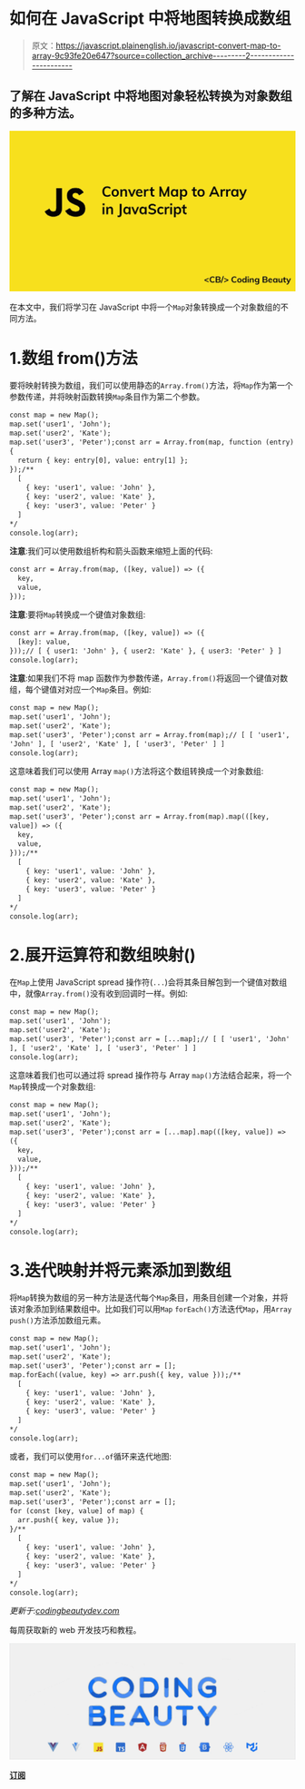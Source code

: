 # 如何在 JavaScript 中将地图转换成数组

> 原文：<https://javascript.plainenglish.io/javascript-convert-map-to-array-9c93fe20e647?source=collection_archive---------2----------------------->

## 了解在 JavaScript 中将地图对象轻松转换为对象数组的多种方法。

![](img/7aba84c8877e453b9eb03c2cdc3d458e.png)

在本文中，我们将学习在 JavaScript 中将一个`Map`对象转换成一个对象数组的不同方法。

# 1.数组 from()方法

要将映射转换为数组，我们可以使用静态的`Array.from()`方法，将`Map`作为第一个参数传递，并将映射函数转换`Map`条目作为第二个参数。

```
const map = new Map();
map.set('user1', 'John');
map.set('user2', 'Kate');
map.set('user3', 'Peter');const arr = Array.from(map, function (entry) {
  return { key: entry[0], value: entry[1] };
});/**
  [
    { key: 'user1', value: 'John' },
    { key: 'user2', value: 'Kate' },
    { key: 'user3', value: 'Peter' }
  ]
*/
console.log(arr);
```

**注意**:我们可以使用数组析构和箭头函数来缩短上面的代码:

```
const arr = Array.from(map, ([key, value]) => ({
  key,
  value,
}));
```

**注意**:要将`Map`转换成一个键值对象数组:

```
const arr = Array.from(map, ([key, value]) => ({
  [key]: value,
}));// [ { user1: 'John' }, { user2: 'Kate' }, { user3: 'Peter' } ]
console.log(arr);
```

**注意**:如果我们不将 map 函数作为参数传递，`Array.from()`将返回一个键值对数组，每个键值对对应一个`Map`条目。例如:

```
const map = new Map();
map.set('user1', 'John');
map.set('user2', 'Kate');
map.set('user3', 'Peter');const arr = Array.from(map);// [ [ 'user1', 'John' ], [ 'user2', 'Kate' ], [ 'user3', 'Peter' ] ]
console.log(arr);
```

这意味着我们可以使用 Array `map()`方法将这个数组转换成一个对象数组:

```
const map = new Map();
map.set('user1', 'John');
map.set('user2', 'Kate');
map.set('user3', 'Peter');const arr = Array.from(map).map(([key, value]) => ({
  key,
  value,
}));/**
  [
    { key: 'user1', value: 'John' },
    { key: 'user2', value: 'Kate' },
    { key: 'user3', value: 'Peter' }
  ]
*/
console.log(arr);
```

# 2.展开运算符和数组映射()

在`Map`上使用 JavaScript spread 操作符(`...`)会将其条目解包到一个键值对数组中，就像`Array.from()`没有收到回调时一样。例如:

```
const map = new Map();
map.set('user1', 'John');
map.set('user2', 'Kate');
map.set('user3', 'Peter');const arr = [...map];// [ [ 'user1', 'John' ], [ 'user2', 'Kate' ], [ 'user3', 'Peter' ] ]
console.log(arr);
```

这意味着我们也可以通过将 spread 操作符与 Array `map()`方法结合起来，将一个`Map`转换成一个对象数组:

```
const map = new Map();
map.set('user1', 'John');
map.set('user2', 'Kate');
map.set('user3', 'Peter');const arr = [...map].map(([key, value]) => ({
  key,
  value,
}));/**
  [
    { key: 'user1', value: 'John' },
    { key: 'user2', value: 'Kate' },
    { key: 'user3', value: 'Peter' }
  ]
*/
console.log(arr);
```

# 3.迭代映射并将元素添加到数组

将`Map`转换为数组的另一种方法是迭代每个`Map`条目，用条目创建一个对象，并将该对象添加到结果数组中。比如我们可以用`Map` `forEach()`方法迭代`Map`，用`Array` `push()`方法添加数组元素。

```
const map = new Map();
map.set('user1', 'John');
map.set('user2', 'Kate');
map.set('user3', 'Peter');const arr = [];
map.forEach((value, key) => arr.push({ key, value }));/**
  [
    { key: 'user1', value: 'John' },
    { key: 'user2', value: 'Kate' },
    { key: 'user3', value: 'Peter' }
  ]
*/
console.log(arr);
```

或者，我们可以使用`for...of`循环来迭代地图:

```
const map = new Map();
map.set('user1', 'John');
map.set('user2', 'Kate');
map.set('user3', 'Peter');const arr = [];
for (const [key, value] of map) {
  arr.push({ key, value });
}/**
  [
    { key: 'user1', value: 'John' },
    { key: 'user2', value: 'Kate' },
    { key: 'user3', value: 'Peter' }
  ]
*/
console.log(arr);
```

*更新于:*[*codingbeautydev.com*](https://codingbeautydev.com/blog/javascript-convert-map-to-array/)

每周获取新的 web 开发技巧和教程。

![](img/b8db4799ac3fa2b55b41c7ca714bdf64.png)

[**订阅**](https://codingbeautydev.com/newsletter)